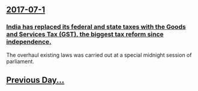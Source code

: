 ## [2017-07-1](/news/2017/07/1/index.md)

### [India has replaced its federal and state taxes with the Goods and Services Tax (GST), the biggest tax reform since independence. ](/news/2017/07/1/india-has-replaced-its-federal-and-state-taxes-with-the-goods-and-services-tax-gst-the-biggest-tax-reform-since-independence.md)
The overhaul existing laws was carried out at a special midnight session of parliament.

## [Previous Day...](/news/2017/06/30/index.md)

